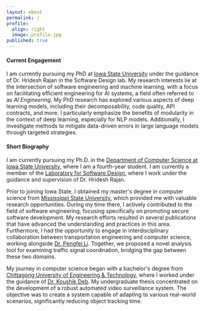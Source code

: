 ```yaml
---
layout: about
permalink: /
profile:
  align: right
  image: profile.jpg
published: true
---
```


#### Current Engagement
I am currently pursuing my PhD at [Iowa State University](https://www.iastate.edu/) under the guidance of Dr. Hridesh Rajan in the Software Design lab. My research interests lie at the intersection of software engineering and machine learning, with a focus on facilitating efficient engineering for AI systems, a field often referred to as *AI Engineering*. My PhD research has explored various aspects of deep learning models, including their decomposability, code quality, API contracts, and more. I particularly emphasize the benefits of modularity in the context of deep learning, especially for NLP models. Additionally, I investigate methods to mitigate data-driven errors in large language models through targeted strategies.


#### Short Biography
I am currently pursuing my Ph.D. in the <a href="https://www.cs.iastate.edu/">Department of Computer Science at Iowa State University</a>, where I am a fourth-year student. I am currently a member of the <a href="https://design.cs.iastate.edu/">Laboratory for Software Design</a>, where I work under the guidance and supervision of Dr. Hridesh Rajan.

Prior to joining Iowa State, I obtained my master's degree in computer science from <a href="https://www.cse.msstate.edu/">Mississippi State University</a>, which provided me with valuable research opportunities. During my time there, I actively contributed to the field of software engineering, focusing specifically on promoting secure software development. My research efforts resulted in several publications that have advanced the understanding and practices in this area. Furthermore, I had the opportunity to engage in interdisciplinary collaboration between transportation engineering and computer science, working alongside <a href="https://www.uta.edu/academics/faculty/profile?username=lip">Dr. Pengfei Li</a>. Together, we proposed a novel analysis tool for examining traffic signal coordination, bridging the gap between these two domains.



My journey in computer science began with a bachelor's degree from <a href="https://www.cuet.ac.bd/">Chittagong University of Engineering & Technology</a>, where I worked under the guidance of <a href="https://www.cuet.ac.bd/members/498">Dr. Koushik Deb</a>. My undergraduate thesis concentrated on the development of a robust automated video surveillance system. The objective was to create a system capable of adapting to various real-world scenarios, significantly reducing object tracking time.



